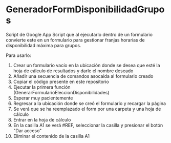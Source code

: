 # GeneradorFormDisponibilidadGrupos
Script de Google App Script que al ejecutarlo dentro de un formulario convierte este en un formulario para gestionar franjas horarias de disponibilidad máxima para grupos.

Para usarlo:
1. Crear un formulario vacío en la ubicación donde se desea que esté la hoja de cálculo de resultados y darle el nombre deseado
2. Añadir una secuencia de comandos asocaida al formulario creado
3. Copiar el código presente en este repositorio
4. Ejecutar la primera función (GenerarFormularioEleccionDisponibilidades)
5. Esperar muy pacientemente
6. Regresar a la ubicación donde se creó el formulario y recargar la página
7. Se verá que se ha reemplazado el form por una carpeta y una hoja de cálculo
8. Entrar en la hoja de cálculo
9. En la casilla A1 se verá #REF, seleccionar la casilla y presionar el botón "Dar acceso"
10. Eliminar el contenido de la casilla A1
